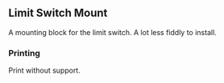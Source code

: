 ## Limit Switch Mount

A mounting block for the limit switch. A lot less fiddly to install.

### Printing

Print without support.
